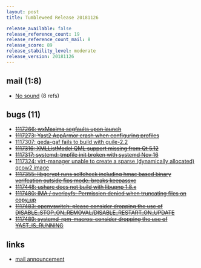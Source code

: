 ```yaml
---
layout: post
title: Tumbleweed Release 20181126

release_available: false
release_reference_count: 19
release_reference_count_mail: 8
release_score: 89
release_stability_level: moderate
release_version: 20181126
---
```


## mail (1:8)

- [No sound](https://lists.opensuse.org/opensuse-factory/2018-11/msg00292.html) (8 refs)

## bugs (11)

<!--more-->

- ~~[1117266: wxMaxima segfaults upon launch](https://bugzilla.opensuse.org/show_bug.cgi?id=1117266)~~
- ~~[1117273: Yast2 AppArmor crash when configuring profiles](https://bugzilla.opensuse.org/show_bug.cgi?id=1117273)~~
- [1117307: geda-gaf fails to build with guile-2.2](https://bugzilla.opensuse.org/show_bug.cgi?id=1117307)
- ~~[1117316: XMLListModel QML support missing from Qt 5.12](https://bugzilla.opensuse.org/show_bug.cgi?id=1117316)~~
- ~~[1117317: systemd:  tmpfile init broken with systemd Nov 16](https://bugzilla.opensuse.org/show_bug.cgi?id=1117317)~~
- [1117324: virt-manager unable to create a sparse (dynamically allocated) qcow2 image](https://bugzilla.opensuse.org/show_bug.cgi?id=1117324)
- ~~[1117355: libgcrypt runs selfcheck including hmac based binary verifcation outside fips mode. breaks keepassxc](https://bugzilla.opensuse.org/show_bug.cgi?id=1117355)~~
- ~~[1117448: ushare does not build with libupnp 1.8.x](https://bugzilla.opensuse.org/show_bug.cgi?id=1117448)~~
- ~~[1117480: IMA / overlayfs: Permission denied when truncating files on copy_up](https://bugzilla.opensuse.org/show_bug.cgi?id=1117480)~~
- ~~[1117483: openvswitch: please consider dropping the use of DISABLE_STOP_ON_REMOVAL/DISABLE_RESTART_ON_UPDATE](https://bugzilla.opensuse.org/show_bug.cgi?id=1117483)~~
- ~~[1117489: systemd-rpm-macros: consider dropping the use of YAST_IS_RUNNING](https://bugzilla.opensuse.org/show_bug.cgi?id=1117489)~~



## links

- [mail announcement](https://lists.opensuse.org/opensuse-factory/2018-11/msg00290.html)
